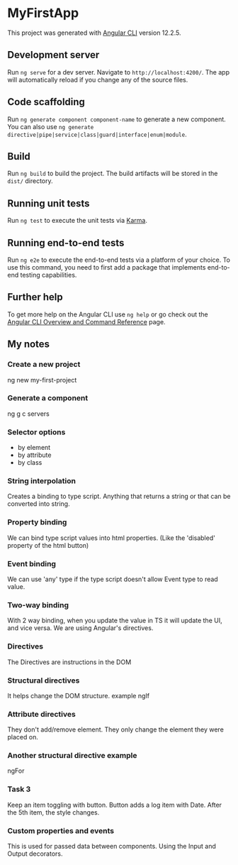 # MyFirstApp

This project was generated with [Angular CLI](https://github.com/angular/angular-cli) version 12.2.5.

## Development server

Run `ng serve` for a dev server. Navigate to `http://localhost:4200/`. The app will automatically reload if you change any of the source files.

## Code scaffolding

Run `ng generate component component-name` to generate a new component. You can also use `ng generate directive|pipe|service|class|guard|interface|enum|module`.

## Build

Run `ng build` to build the project. The build artifacts will be stored in the `dist/` directory.

## Running unit tests

Run `ng test` to execute the unit tests via [Karma](https://karma-runner.github.io).

## Running end-to-end tests

Run `ng e2e` to execute the end-to-end tests via a platform of your choice. To use this command, you need to first add a package that implements end-to-end testing capabilities.

## Further help

To get more help on the Angular CLI use `ng help` or go check out the [Angular CLI Overview and Command Reference](https://angular.io/cli) page.

## My notes
### Create a new project
ng new my-first-project

### Generate a component
ng g c servers

### Selector options
- by element
- by attribute
- by class

### String interpolation
Creates a binding to type script. Anything that returns a string or that can be converted into string.

### Property binding
We can bind type script values into html properties. (Like the 'disabled' property of the html button)

### Event binding
We can use 'any' type if the type script doesn't allow Event type to read value. 

### Two-way binding
With 2 way binding, when you update the value in TS it will update the UI, and vice versa. We are using Angular's directives.

### Directives
The Directives are instructions in the DOM

### Structural directives
It helps change the DOM structure. example ngIf

### Attribute directives
They don't add/remove element. They only change the element they were placed on.

### Another structural directive example
ngFor

### Task 3
Keep an item toggling with button. Button adds a log item with Date.
After the 5th item, the style changes.

### Custom properties and events
This is used for passed data between components. Using the Input and Output decorators.

